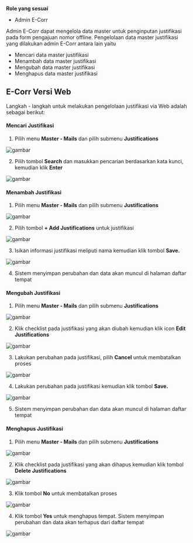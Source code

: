 **Role yang sesuai**

- Admin E-Corr

Admin E-Corr dapat mengelola data master untuk penginputan justifikasi pada form pengajuan nomor offline. Pengelolaan data master justifikasi yang dilakukan admin E-Corr antara lain yaitu

- Mencari data master justifikasi
- Menambah data master justifikasi
- Mengubah data master justifikasi
- Menghapus data master justifikasi

## **E-Corr Versi Web**

Langkah - langkah untuk melakukan pengelolaan justifikasi via Web adalah sebagai berikut:

#### **Mencari Justifikasi**

1.    Pilih menu **Master - Mails** dan pilih submenu **Justifications**

![gambar](DataMaster/SC_DataMaster/DM14.png)

2.    Pilih tombol **Search** dan masukkan pencarian berdasarkan kata kunci, kemudian klik **Enter**

![gambar](DataMaster/SC_DataMaster/DM15.png)

#### **Menambah Justifikasi**

1.    Pilih menu **Master - Mails** dan pilih submenu **Justifications**

![gambar](DataMaster/SC_DataMaster/DM14.png)

2.    Pilih tombol **+ Add Justifications** untuk justifikasi

![gambar](DataMaster/SC_DataMaster/DM16.png)

3.    Isikan informasi justifikasi meliputi nama kemudian klik tombol **Save.**

![gambar](DataMaster/SC_DataMaster/DM17.png)

4.    Sistem menyimpan perubahan dan data akan muncul di halaman daftar tempat


#### **Mengubah Justifikasi**

1.    Pilih menu **Master - Mails** dan pilih submenu **Justifications**

![gambar](DataMaster/SC_DataMaster/DM14.png)

2.    Klik checklist pada justifikasi yang akan diubah kemudian klik icon **Edit Justifications**

![gambar](DataMaster/SC_DataMaster/DM18.png)

3.    Lakukan perubahan pada justifikasi, pilih **Cancel** untuk membatalkan proses

![gambar](DataMaster/SC_DataMaster/DM119.png)

4.    Lakukan perubahan pada justifikasi kemudian klik tombol **Save.**

![gambar](DataMaster/SC_DataMaster/DM120.png)

5.    Sistem menyimpan perubahan dan data akan muncul di halaman daftar tempat


#### **Menghapus Justifikasi**

1.    Pilih menu **Master - Mails** dan pilih submenu **Justifications**

![gambar](DataMaster/SC_DataMaster/DM14.png)

2.    Klik checklist pada justifikasi yang akan dihapus kemudian klik tombol **Delete Justifications**

![gambar](DataMaster/SC_DataMaster/DM21.png)

3.    Klik tombol **No** untuk membatalkan proses

![gambar](DataMaster/SC_DataMaster/DM22.png)

4.    Klik tombol **Yes** untuk menghapus tempat. Sistem menyimpan perubahan dan data akan terhapus dari daftar tempat

![gambar](DataMaster/SC_DataMaster/DM23.png)